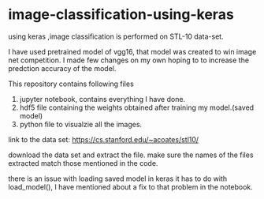 # image-classification-using-keras
using keras ,image classification is performed on  STL-10 data-set. 

I have used pretrained model of vgg16, that model was created to win image net competition. I made few changes on my own hoping to to increase the predction accuracy of the model.  

This repository contains following files 

1) jupyter notebook, contains everything I have done. 
2) hdf5 file containing the weights obtained after training my  model.(saved model)
3) python file to visualzie all the images. 


link to the data set:
https://cs.stanford.edu/~acoates/stl10/

download the data set and extract the file. make sure the names of the files extracted match those mentioned in the code. 

there is an issue with loading saved model in keras it has to do with load_model(), I have mentioned about a fix to that problem in the notebook. 
